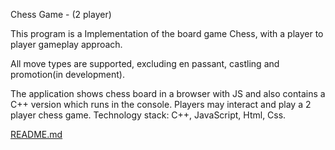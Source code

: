 Chess Game - (2 player)


This program is a Implementation of the board game Chess, with a player to player gameplay approach. 

All move types are supported, excluding en passant, castling and promotion(in development).

The application shows chess board in a browser with JS and also contains a C++ version which runs in the console. 
Players may interact and play a 2 player chess game. 
Technology stack: C++, JavaScript, Html, Css.


[README.md](https://github.com/heavAch/Cautious-goggles/files/7110127/README.md)
